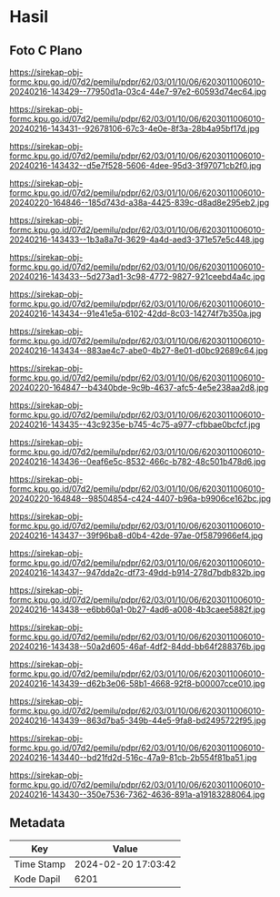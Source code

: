 # Hasil

## Foto C Plano

https://sirekap-obj-formc.kpu.go.id/07d2/pemilu/pdpr/62/03/01/10/06/6203011006010-20240216-143429--77950d1a-03c4-44e7-97e2-60593d74ec64.jpg

https://sirekap-obj-formc.kpu.go.id/07d2/pemilu/pdpr/62/03/01/10/06/6203011006010-20240216-143431--92678106-67c3-4e0e-8f3a-28b4a95bf17d.jpg

https://sirekap-obj-formc.kpu.go.id/07d2/pemilu/pdpr/62/03/01/10/06/6203011006010-20240216-143432--d5e7f528-5606-4dee-95d3-3f97071cb2f0.jpg

https://sirekap-obj-formc.kpu.go.id/07d2/pemilu/pdpr/62/03/01/10/06/6203011006010-20240220-164846--185d743d-a38a-4425-839c-d8ad8e295eb2.jpg

https://sirekap-obj-formc.kpu.go.id/07d2/pemilu/pdpr/62/03/01/10/06/6203011006010-20240216-143433--1b3a8a7d-3629-4a4d-aed3-371e57e5c448.jpg

https://sirekap-obj-formc.kpu.go.id/07d2/pemilu/pdpr/62/03/01/10/06/6203011006010-20240216-143433--5d273ad1-3c98-4772-9827-921ceebd4a4c.jpg

https://sirekap-obj-formc.kpu.go.id/07d2/pemilu/pdpr/62/03/01/10/06/6203011006010-20240216-143434--91e41e5a-6102-42dd-8c03-14274f7b350a.jpg

https://sirekap-obj-formc.kpu.go.id/07d2/pemilu/pdpr/62/03/01/10/06/6203011006010-20240216-143434--883ae4c7-abe0-4b27-8e01-d0bc92689c64.jpg

https://sirekap-obj-formc.kpu.go.id/07d2/pemilu/pdpr/62/03/01/10/06/6203011006010-20240220-164847--b4340bde-9c9b-4637-afc5-4e5e238aa2d8.jpg

https://sirekap-obj-formc.kpu.go.id/07d2/pemilu/pdpr/62/03/01/10/06/6203011006010-20240216-143435--43c9235e-b745-4c75-a977-cfbbae0bcfcf.jpg

https://sirekap-obj-formc.kpu.go.id/07d2/pemilu/pdpr/62/03/01/10/06/6203011006010-20240216-143436--0eaf6e5c-8532-466c-b782-48c501b478d6.jpg

https://sirekap-obj-formc.kpu.go.id/07d2/pemilu/pdpr/62/03/01/10/06/6203011006010-20240220-164848--98504854-c424-4407-b96a-b9906ce162bc.jpg

https://sirekap-obj-formc.kpu.go.id/07d2/pemilu/pdpr/62/03/01/10/06/6203011006010-20240216-143437--39f96ba8-d0b4-42de-97ae-0f5879966ef4.jpg

https://sirekap-obj-formc.kpu.go.id/07d2/pemilu/pdpr/62/03/01/10/06/6203011006010-20240216-143437--947dda2c-df73-49dd-b914-278d7bdb832b.jpg

https://sirekap-obj-formc.kpu.go.id/07d2/pemilu/pdpr/62/03/01/10/06/6203011006010-20240216-143438--e6bb60a1-0b27-4ad6-a008-4b3caee5882f.jpg

https://sirekap-obj-formc.kpu.go.id/07d2/pemilu/pdpr/62/03/01/10/06/6203011006010-20240216-143438--50a2d605-46af-4df2-84dd-bb64f288376b.jpg

https://sirekap-obj-formc.kpu.go.id/07d2/pemilu/pdpr/62/03/01/10/06/6203011006010-20240216-143439--d62b3e06-58b1-4668-92f8-b00007cce010.jpg

https://sirekap-obj-formc.kpu.go.id/07d2/pemilu/pdpr/62/03/01/10/06/6203011006010-20240216-143439--863d7ba5-349b-44e5-9fa8-bd2495722f95.jpg

https://sirekap-obj-formc.kpu.go.id/07d2/pemilu/pdpr/62/03/01/10/06/6203011006010-20240216-143440--bd21fd2d-516c-47a9-81cb-2b554f81ba51.jpg

https://sirekap-obj-formc.kpu.go.id/07d2/pemilu/pdpr/62/03/01/10/06/6203011006010-20240216-143430--350e7536-7362-4636-891a-a19183288064.jpg


## Metadata

| Key        | Value               |
| ---------- | ------------------- |
| Time Stamp | 2024-02-20 17:03:42 |
| Kode Dapil | 6201                |



